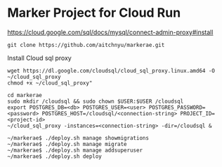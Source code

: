 # Marker Project for Cloud Run


https://cloud.google.com/sql/docs/mysql/connect-admin-proxy#install
```
git clone https://github.com/aitchnyu/markerae.git
```

Install Cloud sql proxy
```
wget https://dl.google.com/cloudsql/cloud_sql_proxy.linux.amd64 -O ~/cloud_sql_proxy
chmod +x ~/cloud_sql_proxy"
```

```
cd markerae 
sudo mkdir /cloudsql && sudo chown $USER:$USER /cloudsql
export POSTGRES_DB=<db> POSTGRES_USER=<user> POSTGRES_PASSWORD=<password> POSTGRES_HOST=/cloudsql/<connection-string> PROJECT_ID=<project-id>
~/cloud_sql_proxy -instances=<connection-string> -dir=/cloudsql &
```

```
~/markerae$ ./deploy.sh manage showmigrations
~/markerae$ ./deploy.sh manage migrate
~/markerae$ ./deploy.sh manage addsuperuser
~/markerae$ ./deploy.sh deploy
```